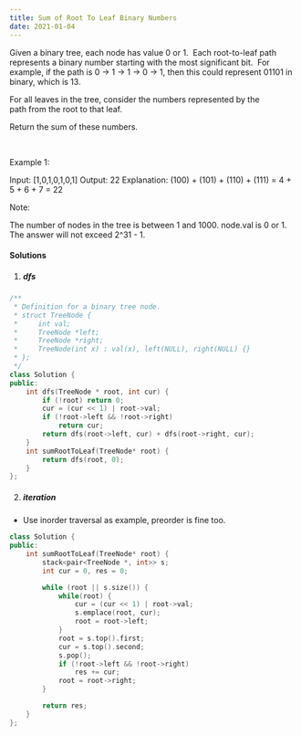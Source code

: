 ```yaml
---
title: Sum of Root To Leaf Binary Numbers
date: 2021-01-04
---
```

Given a binary tree, each node has value 0 or 1.  Each root-to-leaf path represents a binary number starting with the most significant bit.  For example, if the path is 0 -> 1 -> 1 -> 0 -> 1, then this could represent 01101 in binary, which is 13.

For all leaves in the tree, consider the numbers represented by the path from the root to that leaf.

Return the sum of these numbers.

 

Example 1:



Input: [1,0,1,0,1,0,1]
Output: 22
Explanation: (100) + (101) + (110) + (111) = 4 + 5 + 6 + 7 = 22
 

Note:

The number of nodes in the tree is between 1 and 1000.
node.val is 0 or 1.
The answer will not exceed 2^31 - 1.

#### Solutions

1. ##### dfs

```cpp
/**
 * Definition for a binary tree node.
 * struct TreeNode {
 *     int val;
 *     TreeNode *left;
 *     TreeNode *right;
 *     TreeNode(int x) : val(x), left(NULL), right(NULL) {}
 * };
 */
class Solution {
public:
    int dfs(TreeNode * root, int cur) {
        if (!root) return 0;
        cur = (cur << 1) | root->val;
        if (!root->left && !root->right)
            return cur;
        return dfs(root->left, cur) + dfs(root->right, cur);
    }
    int sumRootToLeaf(TreeNode* root) {
        return dfs(root, 0);
    }
};
```

2. ##### iteration

- Use inorder traversal as example, preorder is fine too.

```cpp
class Solution {
public:
    int sumRootToLeaf(TreeNode* root) {
        stack<pair<TreeNode *, int>> s;
        int cur = 0, res = 0;

        while (root || s.size()) {
            while(root) {
                cur = (cur << 1) | root->val;
                s.emplace(root, cur);
                root = root->left;
            }
            root = s.top().first;
            cur = s.top().second;
            s.pop();
            if (!root->left && !root->right)
                res += cur;
            root = root->right;
        }

        return res;
    }
};
```